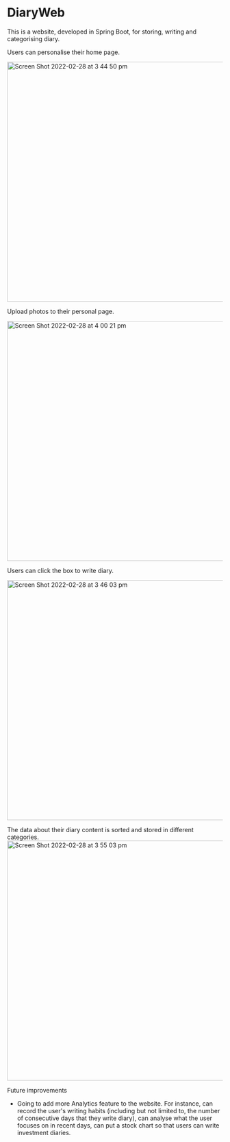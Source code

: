 # DiaryWeb
This is a website, developed in Spring Boot, for storing, writing and categorising diary. 

Users can personalise their home page. 

<img width="560" alt="Screen Shot 2022-02-28 at 3 44 50 pm" src="https://user-images.githubusercontent.com/96395578/155925491-7b283b42-e5af-4598-afcd-6f642145c90e.png">

Upload photos to their personal page. 

<img width="560" alt="Screen Shot 2022-02-28 at 4 00 21 pm" src="https://user-images.githubusercontent.com/96395578/155926760-c2424f44-5df0-4e7c-95a1-11c71d5742fd.png">

Users can click the box to write diary.

<img width="560" alt="Screen Shot 2022-02-28 at 3 46 03 pm" src="https://user-images.githubusercontent.com/96395578/155925601-edca38b4-8369-433f-841f-ca9b43fc9e85.png">

The data about their diary content is sorted and stored in different categories. 
<img width="560" alt="Screen Shot 2022-02-28 at 3 55 03 pm" src="https://user-images.githubusercontent.com/96395578/155926324-3e5e8ea1-2d36-48dd-ac3e-ea07b4c004f7.png">

Future improvements
  -  Going to add more Analytics feature to the website. For instance, can record the user's writing habits (including but not limited to, the number of consecutive days that they write diary), can analyse what the user focuses on in recent days, can put a stock chart so that users can write investment diaries.
